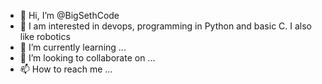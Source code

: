 - 👋 Hi, I’m @BigSethCode
- 👀  I am interested in devops, programming in Python and basic C. I also like robotics 
- 🌱 I’m currently learning ...
- 💞️ I’m looking to collaborate on ...
- 📫 How to reach me ...
